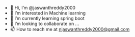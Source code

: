- 👋 Hi, I’m @jaswanthreddy2000
- 👀 I’m interested in Machine learning
- 🌱 I’m currently learning spring boot
- 💞️ I’m looking to collaborate on ...
- 📫 How to reach me at njaswanthreddy2000@gmail.com

<!---
jaswanthreddy2000/jaswanthreddy2000 is a ✨ special ✨ repository because its `README.md` (this file) appears on your GitHub profile.
You can click the Preview link to take a look at your changes.
--->
